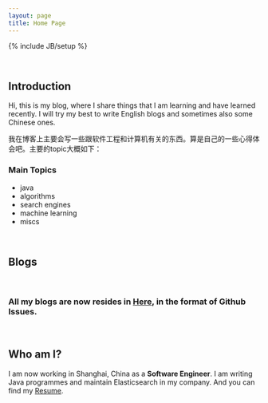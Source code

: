 ```yaml
---
layout: page
title: Home Page
---
```

{% include JB/setup %}

&nbsp;

## Introduction

Hi, this is my blog, where I share things that I am learning and have learned recently. I will try my best to write English blogs and sometimes also some Chinese ones.

我在博客上主要会写一些跟软件工程和计算机有关的东西。算是自己的一些心得体会吧。主要的topic大概如下：

### Main Topics
* java
* algorithms
* search engines 
* machine learning
* miscs


&nbsp;&nbsp;&nbsp;

## Blogs
&nbsp;&nbsp;

### All my blogs are now resides in [Here](https://github.com/LiangShang/liangshang.github.com/issues), in the format of Github Issues.




&nbsp;&nbsp;

## Who am I?

I am now working in Shanghai, China as a **Software Engineer**. I am writing Java programmes and maintain Elasticsearch in my company. And you can find my [Resume](https://github.com/LiangShang/C.V./blob/master/Liang's%20CV.pdf?raw=true).


